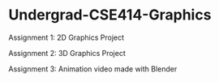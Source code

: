 # Undergrad-CSE414-Graphics
Assignment 1: 2D Graphics Project

Assignment 2: 3D Graphics Project

Assignment 3: Animation video made with Blender

